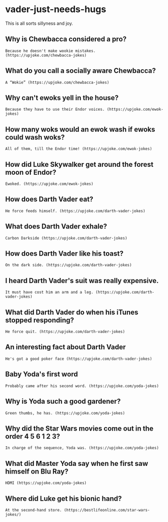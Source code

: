 # vader-just-needs-hugs

This is all sorts sillyness and joy.

## Why is Chewbacca considered a pro?
    Because he doesn't make wookie mistakes. (https://upjoke.com/chewbacca-jokes)

## What do you call a socially aware Chewbacca?
    A “Wokie” (https://upjoke.com/chewbacca-jokes)

## Why can't ewoks yell in the house?
    Because they have to use their Endor voices. (https://upjoke.com/ewok-jokes)
    
## How many woks would an ewok wash if ewoks could wash woks?
    All of them, till the Endor time! (https://upjoke.com/ewok-jokes)

## How did Luke Skywalker get around the forest moon of Endor?
    Ewoked. (https://upjoke.com/ewok-jokes)

## How does Darth Vader eat?
    He force feeds himself. (https://upjoke.com/darth-vader-jokes)
    
## What does Darth Vader exhale?
    Carbon Darkside (https://upjoke.com/darth-vader-jokes)

## How does Darth Vader like his toast?
    On the dark side. (https://upjoke.com/darth-vader-jokes)
    
## I heard Darth Vader's suit was really expensive.
    It must have cost him an arm and a leg. (https://upjoke.com/darth-vader-jokes)
    
## What did Darth Vader do when his iTunes stopped responding?
    He force quit. (https://upjoke.com/darth-vader-jokes)
    
## An interesting fact about Darth Vader
    He's got a good poker face (https://upjoke.com/darth-vader-jokes)
    
## Baby Yoda's first word
    Probably came after his second word. (https://upjoke.com/yoda-jokes)
    
## Why is Yoda such a good gardener?
    Green thumbs, he has. (https://upjoke.com/yoda-jokes)
    
## Why did the Star Wars movies come out in the order 4 5 6 1 2 3?
    In charge of the sequence, Yoda was. (https://upjoke.com/yoda-jokes)
    
## What did Master Yoda say when he first saw himself on Blu Ray?
    HDMI (https://upjoke.com/yoda-jokes)
    
## Where did Luke get his bionic hand?
    At the second-hand store. (https://bestlifeonline.com/star-wars-jokes/)
